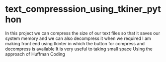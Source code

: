 # text_compresssion_using_tkiner_python
In this project we can compress the size of our text files so that it saves our system memory and we can also decompress it when we required
I am making front end using tkinter in which the button for compress and decompress is available 
It is very useful to taking small space
Using the approach of Huffman Coding
